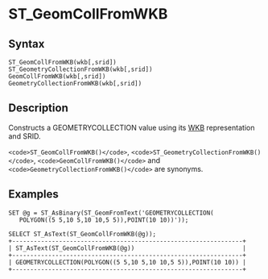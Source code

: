 
# ST_GeomCollFromWKB

## Syntax


```
ST_GeomCollFromWKB(wkb[,srid])
ST_GeometryCollectionFromWKB(wkb[,srid])
GeomCollFromWKB(wkb[,srid])
GeometryCollectionFromWKB(wkb[,srid])
```

## Description


Constructs a GEOMETRYCOLLECTION value using its [WKB](well-known-binary-wkb-format.md) representation and SRID.


`<code>ST_GeomCollFromWKB()</code>`, `<code>ST_GeometryCollectionFromWKB()</code>`, `<code>GeomCollFromWKB()</code>` and `<code>GeometryCollectionFromWKB()</code>` are synonyms.


## Examples


```
SET @g = ST_AsBinary(ST_GeomFromText('GEOMETRYCOLLECTION(
   POLYGON((5 5,10 5,10 10,5 5)),POINT(10 10))'));

SELECT ST_AsText(ST_GeomCollFromWKB(@g));
+----------------------------------------------------------------+
| ST_AsText(ST_GeomCollFromWKB(@g))                              |
+----------------------------------------------------------------+
| GEOMETRYCOLLECTION(POLYGON((5 5,10 5,10 10,5 5)),POINT(10 10)) |
+----------------------------------------------------------------+
```
